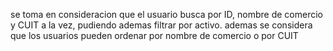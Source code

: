 se toma en consideracion que el usuario busca por ID, nombre de comercio y CUIT a la vez, pudiendo ademas filtrar por activo.
ademas se considera que los usuarios pueden ordenar por nombre de comercio o por CUIT
